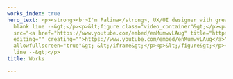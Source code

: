 ```yaml
---
works_index: true
hero_text: <p><strong><br>I'm Palina</strong>, UX/UI designer with great coding skills.</p><p>&lt;!--
  blank line --&gt;</p><p>&lt;figure class="video_container"&gt;</p><p>  &lt;iframe
  src="<a href="https://www.youtube.com/embed/enMumwvLAug" title="https://www.youtube.com/embed/enMumwvLAug"
  editing="" creating="">https://www.youtube.com/embed/enMumwvLAug</a>" frameborder="0"
  allowfullscreen="true"&gt; &lt;/iframe&gt;</p><p>&lt;/figure&gt;</p><p>&lt;!-- blank
  line --&gt;</p>
title: Works

---
```

<Hero :text="$page.frontmatter.hero_text" />
<WorksList />